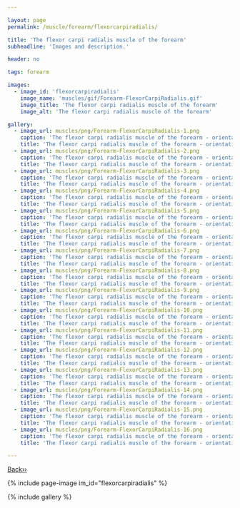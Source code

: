 ```yaml
---

layout: page
permalink: /muscle/forearm/flexorcarpiradialis/

title: 'The flexor carpi radialis muscle of the forearm'
subheadline: 'Images and description.'

header: no

tags: forearm

images:
  - image_id: 'flexorcarpiradialis'
    image_name: 'muscles/gif/Forearm-FlexorCarpiRadialis.gif'
    image_title: 'The flexor carpi radialis muscle of the forearm'
    image_alt: 'The flexor carpi radialis muscle of the forearm' 

gallery:
  - image_url: muscles/png/Forearm-FlexorCarpiRadialis-1.png
    caption: 'The flexor carpi radialis muscle of the forearm - orientation 1'
    title: 'The flexor carpi radialis muscle of the forearm - orientation 1'
  - image_url: muscles/png/Forearm-FlexorCarpiRadialis-2.png
    caption: 'The flexor carpi radialis muscle of the forearm - orientation 2'
    title: 'The flexor carpi radialis muscle of the forearm - orientation 2'
  - image_url: muscles/png/Forearm-FlexorCarpiRadialis-3.png
    caption: 'The flexor carpi radialis muscle of the forearm - orientation 3'
    title: 'The flexor carpi radialis muscle of the forearm - orientation 3'
  - image_url: muscles/png/Forearm-FlexorCarpiRadialis-4.png
    caption: 'The flexor carpi radialis muscle of the forearm - orientation 4'
    title: 'The flexor carpi radialis muscle of the forearm - orientation 4'
  - image_url: muscles/png/Forearm-FlexorCarpiRadialis-5.png
    caption: 'The flexor carpi radialis muscle of the forearm - orientation 5'
    title: 'The flexor carpi radialis muscle of the forearm - orientation 5'
  - image_url: muscles/png/Forearm-FlexorCarpiRadialis-6.png
    caption: 'The flexor carpi radialis muscle of the forearm - orientation 6'
    title: 'The flexor carpi radialis muscle of the forearm - orientation 6'
  - image_url: muscles/png/Forearm-FlexorCarpiRadialis-7.png
    caption: 'The flexor carpi radialis muscle of the forearm - orientation 7'
    title: 'The flexor carpi radialis muscle of the forearm - orientation 7'
  - image_url: muscles/png/Forearm-FlexorCarpiRadialis-8.png
    caption: 'The flexor carpi radialis muscle of the forearm - orientation 8'
    title: 'The flexor carpi radialis muscle of the forearm - orientation 8'
  - image_url: muscles/png/Forearm-FlexorCarpiRadialis-9.png
    caption: 'The flexor carpi radialis muscle of the forearm - orientation 9'
    title: 'The flexor carpi radialis muscle of the forearm - orientation 9'
  - image_url: muscles/png/Forearm-FlexorCarpiRadialis-10.png
    caption: 'The flexor carpi radialis muscle of the forearm - orientation 10'
    title: 'The flexor carpi radialis muscle of the forearm - orientation 10'
  - image_url: muscles/png/Forearm-FlexorCarpiRadialis-11.png
    caption: 'The flexor carpi radialis muscle of the forearm - orientation 11'
    title: 'The flexor carpi radialis muscle of the forearm - orientation 11'
  - image_url: muscles/png/Forearm-FlexorCarpiRadialis-12.png
    caption: 'The flexor carpi radialis muscle of the forearm - orientation 12'
    title: 'The flexor carpi radialis muscle of the forearm - orientation 12'
  - image_url: muscles/png/Forearm-FlexorCarpiRadialis-13.png
    caption: 'The flexor carpi radialis muscle of the forearm - orientation 13'
    title: 'The flexor carpi radialis muscle of the forearm - orientation 13'
  - image_url: muscles/png/Forearm-FlexorCarpiRadialis-14.png
    caption: 'The flexor carpi radialis muscle of the forearm - orientation 14'
    title: 'The flexor carpi radialis muscle of the forearm - orientation 14'
  - image_url: muscles/png/Forearm-FlexorCarpiRadialis-15.png
    caption: 'The flexor carpi radialis muscle of the forearm - orientation 15'
    title: 'The flexor carpi radialis muscle of the forearm - orientation 15'
  - image_url: muscles/png/Forearm-FlexorCarpiRadialis-16.png
    caption: 'The flexor carpi radialis muscle of the forearm - orientation 16'
    title: 'The flexor carpi radialis muscle of the forearm - orientation 16'

---
```


[Back››](/muscle/forearm/)

{% include page-image im_id="flexorcarpiradialis" %}

{% include gallery %}
